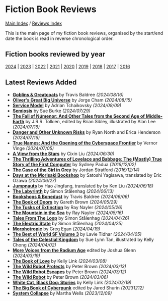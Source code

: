 # Fiction Book Reviews

[Main Index](../../README.md) / [Reviews Index](../README.md)

This is the main page of my fiction book reviews, organised by the start/end date the book is read in reverse chronological order.

## Fiction books reviewed by year

[2024](2024/README.md) | [2023](2023/README.md) | [2022](2022/README.md) | [2021](2021/README.md) | [2020](2020/README.md) | [2019](2019/README.md) | [2018](2018/README.md) | [2017](2017/README.md) | [2016](2016/README.md)

## Latest Reviews Added

- [**Goblins & Greatcoats**](2024/20240816-GoblinsGreatcoats.md) by Travis Baldree *(2024/08/16)*
- [**Oliver's Great Big Universe**](2024/20240815-OliverGreatBigUniverse.md) by Jorge Cham *(2024/08/15)*
- [**Service Model**](2024/20240809-ServiceModel.md) by Adrian Tchaikovsky *(2024/08/09)*
- [**Semiosis**](2024/20240729-Semiosis.md) by Sue Burke *(2024/07/29)*
- [**The Fall of Númenor: And Other Tales from the Second Age of Middle-Earth**](2024/20240716-FallNumenor.md) by J.R.R. Tolkien, edited by Brian Sibley, illustrated by Alan Lee *(2024/07/16)*
- [**Danger and Other Unknown Risks**](2024/20240716-DangerOtherUnknownRisks.md) by Ryan North and Erica Henderson *(2024/07/16)*
- [**True Names: And the Opening of the Cyberspace Frontier**](2024/20240705-TrueNamesOpeningCyberspace.md) by Vernor Vinge *(2024/07/05)*
- [**A View from the Stars**](2024/20240630-ViewStars.md) by Cixin Liu *(2024/06/30)*
- [**The Thrilling Adventures of Lovelace and Babbage: The (Mostly) True Story of the First Computer**](2016/20161202-ThrillingAdventuresLovelaceBabbage.md) by Sydney Padua *(2016/12/02)*
- [**The Case of the Girl in Grey**](2016/20161214-CaseGirlGrey.md) by Jordan Stratford *(2016/12/14)*
- [**Days at the Morisaki Bookshop**](2024/20240627-DaysMorisakiBookshop.md) by Satoshi Yagisawa, translated by Eric Ozawa *(2024/06/27)*
- [**Jumpnauts**](2024/20240618-Jumpnauts.md) by Hao Jingfang, translated by by Ken Liu *(2024/06/18)*
- [**The Labyrinth**](2024/20240613-Labyrinth.md) by Simon Stålenhag *(2024/06/13)*
- [**Bookshops & Bonedust**](2024/20240606-BookshopsBonedust.md) by Travis Baldree *(2024/06/06)*
- [**The Book of Doors**](2024/20240529-BookOfDoors.md) by Gareth Brown *(2024/05/29)*
- [**The Tusks of Extinction**](2024/20240526-TusksExtinction.md) by Ray Nayler *(2024/05/26)*
- [**The Mountain in the Sea**](2024/20240516-MountainSea.md) by Ray Nayler *(2024/05/16)*
- [**Tales From The Loop**](2024/20240426-TalesLoop.md) by Simon Stålenhag *(2024/04/26)*
- [**The Electric State**](2024/20240425-ElectricState.md) by Simon Stålenhag *(2024/04/25)*
- [**Morphotropic**](2024/20240419-Morphotrophic.md) by Greg Egan *(2024/04/19)*
- [**The Best of World SF Volume 3**](2024/20240405-BestWorldSF3.md) by Lavie Tidhar *(2024/04/05)*
- [**Tales of the Celestial Kingdom**](2024/20240402-TalesCelestialKingdom.md) by Sue Lynn Tan, illustrated by Kelly Chong *(2024/04/02)*
- [**More Voices from the Radium Age**](2024/20240319-MoveVoicesRadiumAge.md) edited by Joshua Glenn *(2024/03/19)*
- [**The Book of Love**](2024/20240308-BookLove.md) by Kelly Link *(2024/03/08)*
- [**The Wild Robot Protects**](2024/20240313-WildRobotProtects.md) by Peter Brown *(2024/03/13)*
- [**The Wild Robot Escapes**](2024/20240312-WildRobotEscapes.md) by Peter Brown *(2024/03/12)*
- [**The Wild Robot**](2024/20240306-WildRobot.md) by Peter Brown *(2024/03/06)*
- [**White Cat, Black Dog: Stories**](2024/20240219-WhiteCatBlackDog.md) by Kelly Link *(2024/02/19)*
- [**The Big Book of Cyberpunk**](2023/20231212-BigBookCyberpunk.md) edited by Jared Shurin *(20231212)*
- [**System Collapse**](2023/20231209-SystemCollapse.md) by Martha Wells *(2023/12/09)*
